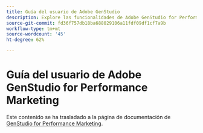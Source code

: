 ```yaml
---
title: Guía del usuario de Adobe GenStudio
description: Explore las funcionalidades de Adobe GenStudio for Performance Marketing. Aprenda rápidamente a crear recursos de la marca, generar variaciones y optimizar experiencias.
source-git-commit: fd36f757db18ba688029106a11fdf09df1cf7a9b
workflow-type: tm+mt
source-wordcount: '45'
ht-degree: 62%

---
```


# Guía del usuario de Adobe GenStudio for Performance Marketing

Este contenido se ha trasladado a la página de documentación de [GenStudio for Performance Marketing](https://experienceleague.adobe.com/en/docs/genstudio-for-performance-marketing).
